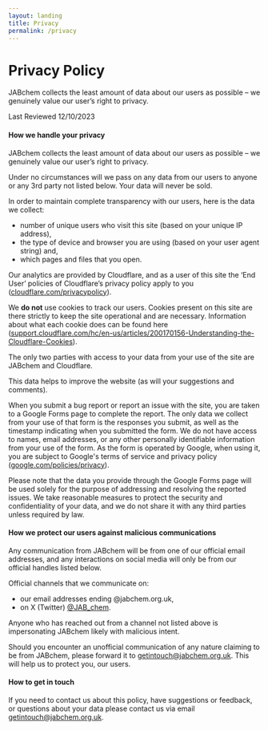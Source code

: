 ```yaml
---
layout: landing
title: Privacy
permalink: /privacy
---
```



# Privacy Policy

JABchem collects the least amount of data about our users as possible – we genuinely value our user’s right to privacy.

<span class="badge bg-primary">Last Reviewed</span> 12/10/2023

#### How we handle your privacy

JABchem collects the least amount of data about our users as possible – we genuinely value our user’s right to privacy.

Under no circumstances will we pass on any data from our users to anyone or any 3rd party not listed below. Your data will never be sold.

In order to maintain complete transparency with our users, here is the data we collect:

*   number of unique users who visit this site (based on your unique IP address),
*   the type of device and browser you are using (based on your user agent string) and,
*   which pages and files that you open.

Our analytics are provided by Cloudflare, and as a user of this site the ‘End User’ policies of Cloudflare’s privacy policy apply to you ([cloudflare.com/privacypolicy](https://cloudflare.com/privacypolicy)).

We **do not** use cookies to track our users. Cookies present on this site are there strictly to keep the site operational and are necessary. Information about what each cookie does can be found here ([support.cloudflare.com/hc/en-us/articles/200170156-Understanding-the-Cloudflare-Cookies](https://support.cloudflare.com/hc/en-us/articles/200170156-Understanding-the-Cloudflare-Cookies)).

The only two parties with access to your data from your use of the site are JABchem and Cloudflare.

This data helps to improve the website (as will your suggestions and comments).

When you submit a bug report or report an issue with the site, you are taken to a Google Forms page to complete the report. The only data we collect from your use of that form is the responses you submit, as well as the timestamp indicating when you submitted the form. We do not have access to names, email addresses, or any other personally identifiable information from your use of the form. As the form is operated by Google, when using it, you are subject to Google's terms of service and privacy policy ([google.com/policies/privacy](https://google.com/policies/privacy)).

Please note that the data you provide through the Google Forms page will be used solely for the purpose of addressing and resolving the reported issues. We take reasonable measures to protect the security and confidentiality of your data, and we do not share it with any third parties unless required by law.

#### How we protect our users against malicious communications

Any communication from JABchem will be from one of our official email addresses, and any interactions on social media will only be from our official handles listed below.

Official channels that we communicate on:

*   our email addresses ending @jabchem.org.uk,
*   on X (Twitter) [@JAB_chem](https://twitter.com/jab_chem).

Anyone who has reached out from a channel not listed above is impersonating JABchem likely with malicious intent.

Should you encounter an unofficial communication of any nature claiming to be from JABchem, please forward it to [getintouch@jabchem.org.uk](mailto:getintouch@jabchem.org.uk). This will help us to protect you, our users.

#### How to get in touch

If you need to contact us about this policy, have suggestions or feedback, or questions about your data please contact us via email [getintouch@jabchem.org.uk](mailto:getintouch@jabchem.org.uk).